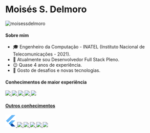 # Moisés S. Delmoro
 
<img src="https://komarev.com/ghpvc/?username=moisessdelmoro" alt="moisessdelmoro" />

#### Sobre mim       
 
- :mortar_board: Engenheiro da Computação - INATEL (Instituto Nacional de Telecomunicações - 2021).<br>
- :busts_in_silhouette: Atualmente sou Desenvolvedor Full Stack Pleno.<br> 
- :wink: Quase 4 anos de experiência.<br/>    
- 🔭 Gosto de desafios e novas tecnologias.
  
#### Conhecimentos de maior experiência     

<p>
    <a href="https://pt-br.reactjs.org/" target="_blank"><img height="40" src="https://angeloocana.com/imgs/react.svg"/> 
    <a href="https://www.djangoproject.com/" target="_blank"><img height="40" src="https://cdn.worldvectorlogo.com/logos/django.svg"/>
    <a href="https://www.docker.com/" target="_blank"><img height="40" src="https://images.crunchbase.com/image/upload/c_lpad,f_auto,q_auto:eco,dpr_1/ywjqppks5ffcnbfjuttq"/>
    <a href="https://www.terraform.io/" target="_blank"><img height="40" src="https://static-00.iconduck.com/assets.00/terraform-icon-1803x2048-hodrzd3t.png"/> 
    <a href="https://cloud.google.com/?hl=pt-br" target="_blank"><img height="40" src="https://static-00.iconduck.com/assets.00/google-cloud-icon-512x412-8rnz6wkz.png"/>
</p>

#### Outros conhecimentos
        
<p>
    <a href="https://flutter.dev/" target="_blank"><img height="40" src="https://raw.githubusercontent.com/dnfield/flutter_svg/7d374d7107561cbd906d7c0ca26fef02cc01e7c8/example/assets/flutter_logo.svg?sanitize=true"/> 
    <a href="https://dart.dev/" target="_blank"><img height="40" src="https://cdnlogo.com/logos/d/66/dart.svg"/> 
    <a href="https://nextjs.org/" target="_blank"><img height="40" src="https://assets.streamlinehq.com/image/private/w_240,h_240,ar_1/f_auto/v1/icons/development/next.js-bcrxradqwfjv7t2di6c96.png/next.js-tkpt01eo0tpocevvyxrsc.png?_a=DAJFJtWIZAAC"/>
    <a href="https://www.cypress.io/" target="_blank"><img height="40" src="https://logodix.com/logo/1861733.png"/>
    <a href="https://www.java.com/pt-BR/" target="_blank"><img height="40" src="https://img.icons8.com/color/512/java-coffee-cup-logo.png"/>
    <a href="https://www.mysql.com/" target="_blank"><img height="40" src="https://cdn.freebiesupply.com/logos/large/2x/mysql-5-logo-png-transparent.png"/> 
</p>
 
